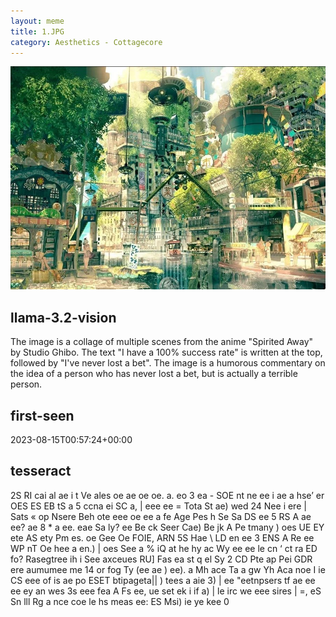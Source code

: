 ```yaml
---
layout: meme
title: 1.JPG
category: Aesthetics - Cottagecore
---
```


<div markdown="0"><a href="1.JPG"><img class="photo" src="1.JPG" /></a>

<h2>llama-3.2-vision</h2>
<p title="Llama-3.2-Vision-11B is a really good model that probably gets the visual details right but doesn't understand literary or media references, and often fails to accurately represent the physical arrangement of objects and the implied relationships between the objects.">The image is a collage of multiple scenes from the anime &quot;Spirited Away&quot; by Studio Ghibo. The text &quot;I have a 100% success rate&quot; is written at the top, followed by &quot;I&#x27;ve never lost a bet&quot;. The image is a humorous commentary on the idea of a person who has never lost a bet, but is actually a terrible person.</p>

<h2>first-seen</h2>
<p title="Because Git doesn't preserve file modification times, this metadata file contains the file's modification time when it was added to the library.">2023-08-15T00:57:24+00:00</p>

<h2>tesseract</h2>
<p title="Tesseract is often terrible and just gives a lot of nonsense characters, but it used to be the state of the art, and usually it is better at correctly representing text than llama-3.2-vision-11b.">2S RI cai al ae i t Ve ales oe ae oe oe. a. eo 3 ea - SOE nt ne ee i ae a hse’ er OES ES EB tS a 5 ccna ei SC a, | eee ee = Tota St ae) wed 24 Nee i ere | Sats « op Nsere Beh ote eee oe ee a fe Age Pes h Se Sa DS ee 5 RS A ae ee? ae 8 * a ee. eae Sa ly? ee Be ck Seer Cae) Be jk A Pe tmany ) oes UE EY ete AS ety Pm es. oe Gee Oe FOIE, ARN 5S Hae \ LD en ee 3 ENS A Re ee WP nT Oe hee a en.) | oes See a % iQ at he hy ac Wy ee ee le cn ‘ ct ra ED fo? Rasegtree ih i See axceues RU] Fas ea st q el Sy 2 CD Pte ap Pei GDR ere aumumee me 14 or fog Ty (ee ae ) ee). a Mh ace Ta a gw Yh Aca noe I ie CS eee of is ae po ESET btipageta|| )  tees a aie 3) | ee &quot;eetnpsers tf ae ee ee ey an wes 3s eee fea A Fs ee, ue set ek i if a) | le irc we eee sires | =, eS Sn lll Rg a nce coe le hs meas ee: ES Msi) ie ye kee 0</p>

</div>

